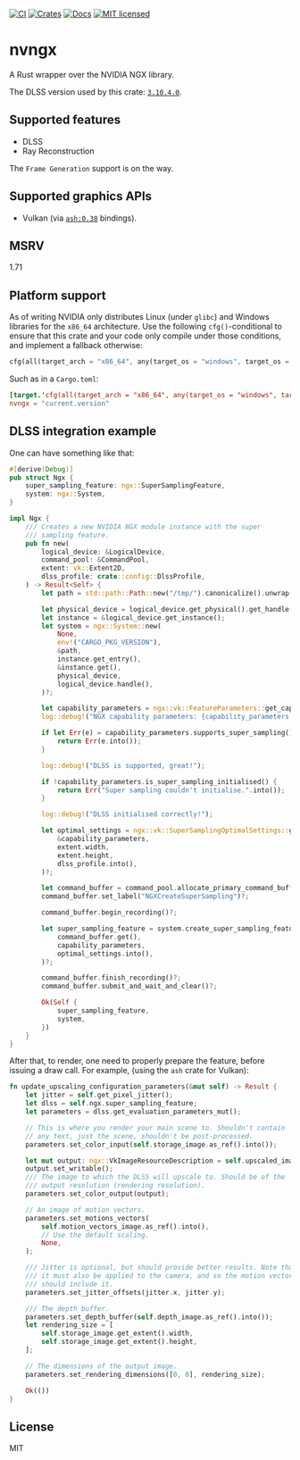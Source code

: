 [![CI](https://github.com/iddm/nvngx-rs/actions/workflows/ci.yml/badge.svg)](https://github.com/iddm/nvngx-rs/actions/workflows/ci.yml)
[![Crates](https://img.shields.io/crates/v/nvngx.svg)](https://crates.io/crates/nvngx)
[![Docs](https://docs.rs/nvngx/badge.svg)](https://docs.rs/nvngx)
[![MIT licensed](https://img.shields.io/badge/license-MIT-blue.svg)](./LICENSE)

# nvngx

A Rust wrapper over the NVIDIA NGX library.

The DLSS version used by this crate: [`3.10.4.0`](https://github.com/NVIDIA/DLSS/releases/tag/v310.4.0).

## Supported features

- DLSS
- Ray Reconstruction

The `Frame Generation` support is on the way.

## Supported graphics APIs

- Vulkan (via [`ash:0.38`](https://crates.io/crates/ash/0.38.0+1.3.281) bindings).

## MSRV
1.71

## Platform support

As of writing NVIDIA only distributes Linux (under `glibc`) and Windows libraries for the `x86_64` architecture.  Use the following `cfg()`-conditional to ensure that this crate and your code only compile under those conditions, and implement a fallback otherwise:

```rust
cfg(all(target_arch = "x86_64", any(target_os = "windows", target_os = "linux")))
```

Such as in a `Cargo.toml`:

```toml
[target.'cfg(all(target_arch = "x86_64", any(target_os = "windows", target_os = "linux")))'.dependencies]
nvngx = "current.version"
```

## DLSS integration example

One can have something like that:

```rust
#[derive(Debug)]
pub struct Ngx {
    super_sampling_feature: ngx::SuperSamplingFeature,
    system: ngx::System,
}

impl Ngx {
    /// Creates a new NVIDIA NGX module instance with the super
    /// sampling feature.
    pub fn new(
        logical_device: &LogicalDevice,
        command_pool: &CommandPool,
        extent: vk::Extent2D,
        dlss_profile: crate::config::DlssProfile,
    ) -> Result<Self> {
        let path = std::path::Path::new("/tmp/").canonicalize().unwrap();

        let physical_device = logical_device.get_physical().get_handle();
        let instance = &logical_device.get_instance();
        let system = ngx::System::new(
            None,
            env!("CARGO_PKG_VERSION"),
            &path,
            instance.get_entry(),
            &instance.get(),
            physical_device,
            logical_device.handle(),
        )?;

        let capability_parameters = ngx::vk::FeatureParameters::get_capability_parameters()?;
        log::debug!("NGX capability parameters: {capability_parameters:#?}");

        if let Err(e) = capability_parameters.supports_super_sampling() {
            return Err(e.into());
        }

        log::debug!("DLSS is supported, great!");

        if !capability_parameters.is_super_sampling_initialised() {
            return Err("Super sampling couldn't initialise.".into());
        }

        log::debug!("DLSS initialised correctly!");

        let optimal_settings = ngx::vk::SuperSamplingOptimalSettings::get_optimal_settings(
            &capability_parameters,
            extent.width,
            extent.height,
            dlss_profile.into(),
        )?;

        let command_buffer = command_pool.allocate_primary_command_buffer_scoped()?;
        command_buffer.set_label("NGXCreateSuperSampling")?;

        command_buffer.begin_recording()?;

        let super_sampling_feature = system.create_super_sampling_feature(
            command_buffer.get(),
            capability_parameters,
            optimal_settings.into(),
        )?;

        command_buffer.finish_recording()?;
        command_buffer.submit_and_wait_and_clear()?;

        Ok(Self {
            super_sampling_feature,
            system,
        })
    }
}
```

After that, to render, one need to properly prepare the feature, before
issuing a draw call. For example, (using the `ash` crate for Vulkan):

```rust
fn update_upscaling_configuration_parameters(&mut self) -> Result {
    let jitter = self.get_pixel_jitter();
    let dlss = self.ngx.super_sampling_feature;
    let parameters = dlss.get_evaluation_parameters_mut();

    // This is where you render your main scene to. Shouldn't contain
    // any text, just the scene, shouldn't be post-processed.
    parameters.set_color_input(self.storage_image.as_ref().into());

    let mut output: ngx::VkImageResourceDescription = self.upscaled_image.as_ref().into();
    output.set_writable();
    /// The image to which the DLSS will upscale to. Should be of the
    /// output resolution (rendering resolution).
    parameters.set_color_output(output);

    // An image of motion vectors.
    parameters.set_motions_vectors(
        self.motion_vectors_image.as_ref().into(),
        // Use the default scaling.
        None,
    );

    /// Jitter is optional, but should provide better results. Note that
    /// it must also be applied to the camera, and so the motion vectors
    /// should include it.
    parameters.set_jitter_offsets(jitter.x, jitter.y);

    /// The depth buffer.
    parameters.set_depth_buffer(self.depth_image.as_ref().into());
    let rendering_size = [
        self.storage_image.get_extent().width,
        self.storage_image.get_extent().height,
    ];

    // The dimensions of the output image.
    parameters.set_rendering_dimensions([0, 0], rendering_size);

    Ok(())
}
```

## License

MIT
